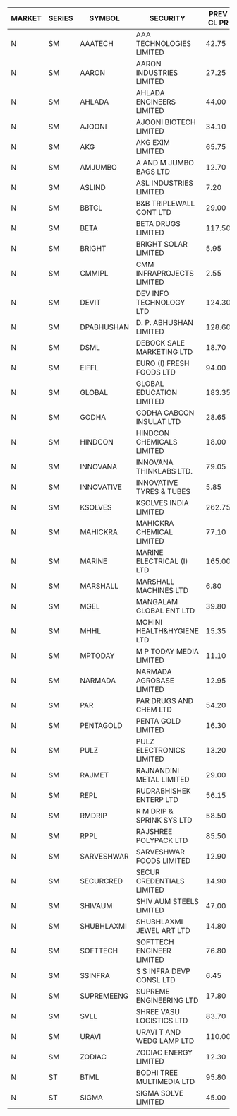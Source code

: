 


| MARKET | SERIES | SYMBOL | SECURITY | PREV CL PR | OPEN PRICE | HIGH PRICE | LOW PRICE | CLOSE PRICE | NET TRDVAL | NET TRDQTY | CORP IND | HI 52 WK | LO 52 WK |
| ----- | ----- | ----- | ----- | ----- | ----- | ----- | ----- | ----- | ----- | ----- | ----- | ----- | ----- |
| N | SM | AAATECH | AAA TECHNOLOGIES LIMITED | 42.75 | 42.40 | 42.75 | 42.25 | 42.70 | 2294250.00 | 54000 |  | 43.10 | 42.25 |
| N | SM | AARON | AARON INDUSTRIES LIMITED | 27.25 | 27.25 | 27.25 | 27.25 | 27.25 | 171675.00 | 6300 |  | 58.00 | 27.25 |
| N | SM | AHLADA | AHLADA ENGINEERS LIMITED | 44.00 | 43.00 | 43.00 | 42.20 | 42.20 | 127400.00 | 3000 |  | 69.95 | 36.30 |
| N | SM | AJOONI | AJOONI BIOTECH LIMITED | 34.10 | 33.65 | 33.80 | 33.65 | 33.80 | 810600.00 | 24000 |  | 36.50 | 6.35 |
| N | SM | AKG | AKG EXIM LIMITED | 65.75 | 61.50 | 62.00 | 61.50 | 61.60 | 987400.00 | 16000 |  | 76.50 | 30.00 |
| N | SM | AMJUMBO | A AND M JUMBO BAGS LTD | 12.70 | 12.20 | 12.20 | 12.20 | 12.20 | 97600.00 | 8000 |  | 14.70 | 5.85 |
| N | SM | ASLIND | ASL INDUSTRIES LIMITED | 7.20 | 7.55 | 7.55 | 7.55 | 7.55 | 30200.00 | 4000 |  | 11.20 | 4.75 |
| N | SM | BBTCL | B&B TRIPLEWALL CONT LTD | 29.00 | 28.00 | 28.00 | 27.50 | 27.50 | 166500.00 | 6000 |  | 42.00 | 27.20 |
| N | SM | BETA | BETA DRUGS LIMITED | 117.50 | 118.00 | 118.00 | 118.00 | 118.00 | 566400.00 | 4800 |  | 140.80 | 37.00 |
| N | SM | BRIGHT | BRIGHT SOLAR LIMITED | 5.95 | 6.10 | 6.10 | 6.10 | 6.10 | 36600.00 | 6000 |  | 19.90 | 4.70 |
| N | SM | CMMIPL | CMM INFRAPROJECTS LIMITED | 2.55 | 2.60 | 2.60 | 2.60 | 2.60 | 15600.00 | 6000 |  | 9.25 | 2.30 |
| N | SM | DEVIT | DEV INFO TECHNOLOGY LTD | 124.30 | 126.50 | 127.00 | 124.00 | 126.75 | 946875.00 | 7500 |  | 130.50 | 57.00 |
| N | SM | DPABHUSHAN | D. P. ABHUSHAN LIMITED | 128.60 | 130.00 | 132.95 | 125.00 | 129.45 | 5147600.00 | 40000 |  | 132.95 | 37.50 |
| N | SM | DSML | DEBOCK SALE MARKETING LTD | 18.70 | 19.40 | 19.40 | 18.75 | 19.00 | 572100.00 | 30000 |  | 19.40 | 3.50 |
| N | SM | EIFFL | EURO (I) FRESH FOODS LTD | 94.00 | 94.00 | 94.00 | 94.00 | 94.00 | 75200.00 | 800 |  | 131.00 | 71.00 |
| N | SM | GLOBAL | GLOBAL EDUCATION LIMITED | 183.35 | 191.00 | 192.50 | 190.00 | 192.50 | 957000.00 | 5000 |  | 215.00 | 41.20 |
| N | SM | GODHA | GODHA CABCON INSULAT LTD | 28.65 | 29.50 | 29.50 | 29.50 | 29.50 | 236000.00 | 8000 |  | 31.35 | 10.95 |
| N | SM | HINDCON | HINDCON CHEMICALS LIMITED | 18.00 | 18.50 | 19.90 | 18.50 | 19.00 | 606200.00 | 32000 |  | 20.65 | 8.05 |
| N | SM | INNOVANA | INNOVANA THINKLABS LTD. | 79.05 | 83.00 | 83.00 | 83.00 | 83.00 | 166000.00 | 2000 |  | 326.40 | 70.25 |
| N | SM | INNOVATIVE | INNOVATIVE TYRES & TUBES | 5.85 | 5.85 | 5.85 | 5.85 | 5.85 | 17550.00 | 3000 |  | 14.60 | 5.40 |
| N | SM | KSOLVES | KSOLVES INDIA LIMITED | 262.75 | 275.85 | 275.85 | 275.85 | 275.85 | 331020.00 | 1200 |  | 275.85 | 102.05 |
| N | SM | MAHICKRA | MAHICKRA CHEMICAL LIMITED | 77.10 | 77.10 | 77.15 | 77.00 | 77.05 | 578325.00 | 7500 |  | 93.50 | 70.00 |
| N | SM | MARINE | MARINE ELECTRICAL (I) LTD | 165.00 | 165.50 | 167.00 | 163.05 | 167.00 | 9972900.00 | 60000 |  | 198.00 | 78.00 |
| N | SM | MARSHALL | MARSHALL MACHINES LTD | 6.80 | 7.10 | 7.10 | 7.10 | 7.10 | 63900.00 | 9000 |  | 22.00 | 4.85 |
| N | SM | MGEL | MANGALAM GLOBAL ENT LTD | 39.80 | 40.50 | 40.50 | 40.50 | 40.50 | 121500.00 | 3000 |  | 65.10 | 38.00 |
| N | SM | MHHL | MOHINI HEALTH&HYGIENE LTD | 15.35 | 15.95 | 16.10 | 15.95 | 16.00 | 96150.00 | 6000 |  | 23.20 | 11.35 |
| N | SM | MPTODAY | M P TODAY MEDIA LIMITED | 11.10 | 10.55 | 10.55 | 10.55 | 10.55 | 42200.00 | 4000 |  | 24.00 | 10.55 |
| N | SM | NARMADA | NARMADA AGROBASE LIMITED | 12.95 | 12.35 | 12.35 | 12.35 | 12.35 | 88920.00 | 7200 |  | 28.70 | 11.30 |
| N | SM | PAR | PAR DRUGS AND CHEM LTD | 54.20 | 64.90 | 64.90 | 59.30 | 64.50 | 5318400.00 | 86000 |  | 64.90 | 26.20 |
| N | SM | PENTAGOLD | PENTA GOLD LIMITED | 16.30 | 15.60 | 15.60 | 15.60 | 15.60 | 421200.00 | 27000 |  | 39.10 | 15.40 |
| N | SM | PULZ | PULZ ELECTRONICS LIMITED | 13.20 | 13.85 | 13.85 | 13.85 | 13.85 | 55400.00 | 4000 |  | 30.00 | 9.20 |
| N | SM | RAJMET | RAJNANDINI METAL LIMITED | 29.00 | 29.00 | 29.00 | 29.00 | 29.00 | 232000.00 | 8000 |  | 41.30 | 23.85 |
| N | SM | REPL | RUDRABHISHEK ENTERP LTD | 56.15 | 58.90 | 58.95 | 57.30 | 58.95 | 4935900.00 | 84000 |  | 58.95 | 22.50 |
| N | SM | RMDRIP | R M DRIP & SPRINK SYS LTD | 58.50 | 57.00 | 57.00 | 56.90 | 56.95 | 1708400.00 | 30000 |  | 63.00 | 14.65 |
| N | SM | RPPL | RAJSHREE POLYPACK LTD | 85.50 | 84.00 | 88.90 | 84.00 | 86.45 | 172900.00 | 2000 |  | 101.80 | 47.75 |
| N | SM | SARVESHWAR | SARVESHWAR FOODS LIMITED | 12.90 | 12.30 | 12.30 | 12.30 | 12.30 | 19680.00 | 1600 |  | 27.75 | 8.45 |
| N | SM | SECURCRED | SECUR CREDENTIALS LIMITED | 14.90 | 15.50 | 15.60 | 15.50 | 15.60 | 28020.00 | 1800 |  | 45.40 | 12.15 |
| N | SM | SHIVAUM | SHIV AUM STEELS LIMITED | 47.00 | 45.50 | 45.50 | 45.50 | 45.50 | 2184000.00 | 48000 |  | 47.00 | 41.90 |
| N | SM | SHUBHLAXMI | SHUBHLAXMI JEWEL ART LTD | 14.80 | 15.40 | 15.50 | 14.10 | 14.10 | 384100.00 | 26000 |  | 167.00 | 14.10 |
| N | SM | SOFTTECH | SOFTTECH ENGINEER LIMITED | 76.80 | 73.10 | 80.00 | 73.10 | 79.95 | 372880.00 | 4800 |  | 82.80 | 32.45 |
| N | SM | SSINFRA | S S INFRA DEVP CONSL LTD | 6.45 | 6.40 | 6.40 | 6.15 | 6.15 | 111900.00 | 18000 |  | 14.45 | 6.15 |
| N | SM | SUPREMEENG | SUPREME ENGINEERING LTD | 17.80 | 18.30 | 18.30 | 18.30 | 18.30 | 73200.00 | 4000 |  | 30.00 | 13.20 |
| N | SM | SVLL | SHREE VASU LOGISTICS LTD | 83.70 | 84.25 | 84.25 | 84.25 | 84.25 | 84250.00 | 1000 |  | 113.00 | 70.00 |
| N | SM | URAVI | URAVI T AND WEDG LAMP LTD | 110.00 | 114.60 | 114.60 | 114.60 | 114.60 | 4125600.00 | 36000 |  | 114.60 | 95.00 |
| N | SM | ZODIAC | ZODIAC ENERGY LIMITED | 12.30 | 12.70 | 12.70 | 12.70 | 12.70 | 50800.00 | 4000 |  | 27.50 | 11.25 |
| N | ST | BTML | BODHI TREE MULTIMEDIA LTD | 95.80 | 91.05 | 98.00 | 91.05 | 98.00 | 554640.00 | 6000 |  | 98.00 | 91.05 |
| N | ST | SIGMA | SIGMA SOLVE LIMITED | 45.00 | 45.00 | 45.00 | 45.00 | 45.00 | 135000.00 | 3000 |  | 46.00 | 45.00 |



